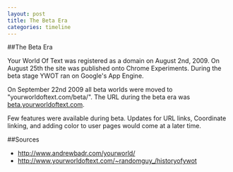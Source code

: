 ```yaml
---
layout: post
title: The Beta Era
categories: timeline
---
```


##The Beta Era

Your World Of Text was registered as a domain on August 2nd, 2009. On August 25th the site was published onto Chrome Experiments. During the beta stage YWOT ran on Google's App Engine.

On September 22nd 2009 all beta worlds were moved to "yourworldoftext.com/beta/". The URL during the beta era was [beta.yourworldoftext.com](http://beta.yourworldoftext.com).

Few features were available during beta. Updates for URL links, Coordinate linking, and adding color to user pages would come at a later time.

##Sources

- http://www.andrewbadr.com/yourworld/
- http://www.yourworldoftext.com/~randomguy_/historyofywot
